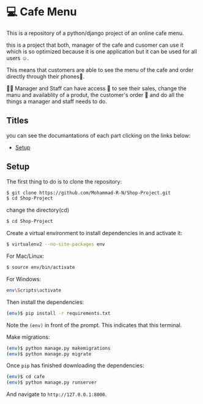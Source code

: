 # 💻 Cafe Menu
This is a repository of a python/django project of an online cafe menu.

this is a project that both, manager of the cafe and cusomer can use it which is so optimized because it is one application but it can be used for all users ☺️. 

This means that customers are able to see the menu of the cafe and order directly through their phones📲.

👨👩 Manager and Staff can have access 🔑 to see their sales, change the manu and availablity of a produt, the customer's order  🛒  and do all the things a manager and staff needs to do.

## Titles

you can see the documantations of each part clicking on the links below:

* [Setup](#setup)

## Setup
The first thing to do is to clone the repository:

```sh
$ git clone https://github.com/Mohammad-R-N/Shop-Project.git
$ cd Shop-Project
```

change the directory(cd)

```sh
$ cd Shop-Project
```

Create a virtual environment to install dependencies in and activate it:

```sh
$ virtualenv2 --no-site-packages env
```
For Mac/Linux:

```sh
$ source env/bin/activate
```

For Windows:

```sh
env\Scripts\activate
```

Then install the dependencies:

```sh
(env)$ pip install -r requirements.txt
```

Note the `(env)` in front of the prompt. This indicates that this terminal.

Make migrations: 

```sh
(env)$ python manage.py makemigrations
(env)$ python manage.py migrate
```

Once `pip` has finished downloading the dependencies:

```sh
(env)$ cd cafe
(env)$ python manage.py runserver
```
And navigate to `http://127.0.0.1:8000`.

